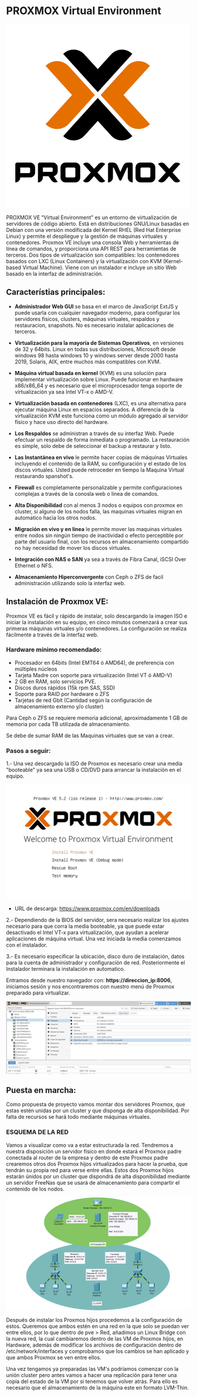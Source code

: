 # PROXMOX Virtual Environment

![](images/proxmox.png)

PROXMOX VE “Virtual Environment” es un entorno de virtualización de servidores de código abierto. 
Está en distribuciones GNU/Linux basadas en Debian con una versión modificada del Kernel RHEL (Red Hat Enterprise Linux) y permite el despliegue y la gestión de máquinas virtuales y contenedores. Proxmox VE incluye una consola Web y herramientas de línea de comandos, y proporciona una API REST para herramientas de terceros. Dos tipos de virtualización son compatibles: los contenedores basados con LXC (Linux Containers) y la virtualización con KVM (Kernel-based Virtual Machine). Viene con un instalador e incluye un sitio Web basado en la interfaz de administración.

## Característias principales: 

- **Administrador Web GUI** se basa en el marco de JavaScript ExtJS y puede usarla con cualquier navegador moderno, para configurar los servidores físicos, clusters, máquinas virtuales, respaldos y restauracion, snapshots. No es necesario instalar aplicaciones de terceros.

- **Virtualización para la mayoría de Sistemas Operativos**, en versiones de 32 y 64bits. Linux en todas sus distribuciones, Microsoft desde windows 98 hasta windows 10 y windows server desde 2000 hasta 2019, Solaris, AIX, entre muchos más compatibles con KVM.

- **Máquina virtual basada en kernel** (KVM) es una solución para implementar virtualización sobre Linux.  Puede funcionar en hardware x86/x86_64 y es necesario que el microprocesador tenga soporte de virtualización ya sea Intel VT-x o AMD-V.

- **Virtualización basada en contenedores** (LXC), es una alternativa para ejecutar máquina Linux en espacios separados. A diferencia de la virtualización KVM este funciona como un módulo agregado al servidor físico y hace uso directo del hardware.

- **Los Respaldos** se administran a través de su interfaz Web. Puede efectuar un respaldo de forma inmediata o programado. La restauración es simple, solo debe de seleccionar el backup a restaurar y listo.

- **Las Instantánea en vivo** le permite hacer copias de máquinas Virtuales incluyendo el contenido de la RAM, su configuración y el estado de los discos virtuales. Usted puede retroceder en tiempo la Maquina Virtual restaurando spanshot's.

- **Firewall** es completamente personalizable y permite configuraciones complejas a través de la conosla web o linea de comandos.

- **Alta Disponibilidad** con al menos 3 nodos o equipos con proxmox en cluster, si alguno de los nodos falla, las maquinas virtuales migran en automatico hacia los otros nodos.

- **Migración en vivo y en linea** le permite mover las maquinas virtuales entre nodos sin ningún tiempo de inactividad o efecto perceptible por parte del usuario final, con los recursos en almacenamiento compartido no hay necesidad de mover los discos virtuales.

- **Integración con NAS o SAN** ya sea a través de Fibra Canal, iSCSI Over Ethernet o NFS.

- **Almacenamiento Hiperconvergente** con Ceph o ZFS de facil administración utilizando solo la interfaz web.

## Instalación de Proxmox VE:

Proxmox VE es fácil y rápido de instalar, solo descargando la imagen ISO e iniciar la instalación en su equipo, en cinco minutos comenzará a crear sus primeras máquinas virtuales y/o contenedores. La configuración se realiza fácilmente a través de la interfaz web.


### Hardware mínimo recomendado: 

- Procesador en 64bits (Intel EMT64 ó AMD64), de preferencia con múltiples núcleos
- Tarjeta Madre con soporte para virtualización (Intel VT ó AMD-V)
- 2 GB en RAM, solo servicios PVE.
- Discos duros rápidos (15k rpm SAS, SSD)
- Soporte para RAID por hardware o ZFS
- Tarjetas de red Gbit (Cantidad según la configuración de almacenamiento externo y/o cluster)

Para Ceph o ZFS se requiere memoria adicional, aproximadamente 1 GB de memoria por cada TB utilizada de almacenamiento.

Se debe de sumar RAM de las Maquinas virtuales que se van a crear.

### Pasos a seguir: 

1.- Una vez descargado la ISO de Proxmox es necesario crear una media "booteable" ya sea una USB o CD/DVD para arrancar la instalación en el equipo.

![](images/instalador.png)

- URL de descarga: https://www.proxmox.com/en/downloads

2.- Dependiendo de la BIOS del servidor, sera necesario realizar los ajustes necesario para que corra la media booteable, ya que puede estar desactivado el Intel VT-x para virtualización,  que ayudan a acelerar aplicaciones de máquina virtual. Una vez iniciada la media comenzamos con el instalador. 

3.- Es necesario especificar la ubicación, disco duro de instalación, datos para la cuenta de administrador y configuración de red. Posteriormente el Instalador terminara la instalación en automatico.

Entramos desde nuestro navegador con: **https://direccion_ip:8006**, iniciamos sesión y nos encontraremos con nuestro menú de Proxmox preparado para virtualizar. 

![](images/menu.png)

## Puesta en marcha: 
Como propuesta de proyecto vamos montar dos servidores Proxmox, que estas estén unidas por un cluster y que disponga de alta disponibilidad. Por falta de recursos se hará todo mediante máquinas virtuales. 

### ESQUEMA DE LA RED

Vamos a visualizar como va a estar estructurada la red. Tendremos a nuestra disposición un servidor físico en donde estará el Proxmox padre conectada al router de la empresa y dentro de este Proxmox padre crearemos otros dos Proxmox hijos virtualizados para hacer la prueba, que tendrán su propia red para verse entre ellas. Estos dos Proxmox hijos estarán únidos por un cluster que dispondrá de alta disponibilidad mediante un servidor FreeNas que se usará de almacenamiento para compartir el contenido de los nodos. 

![](images/red2.png)

Después de instalar los Proxmos hijos procedemos a la configuración de estos. Queremos que ambos estén en una red en la que solo se puedan ver entre ellos, por lo que dentro de pve > Red, añadimos un Linux Bridge con la nueva red, la cual cambiaremos dentro de las VM de Proxmox hijos, en Hardware, además de modificar los archivos de configuración dentro de /etc/network/interfaces y comprobamos que los cambios se han aplicado y que ambos Proxmox se ven entre ellos. 

Una vez tengamos ya preparadas las VM's podríamos comenzar con la unión cluster pero antes vamos a hacer una replicación para tener una copia del estado de la VM por si tenemos que volver atrás. Para ello es necesario que el almacenamiento de la máquina este en formato LVM-Thin.
